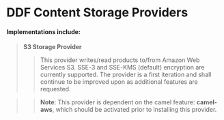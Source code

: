 # DDF Content Storage Providers
#### Implementations include:
   > **S3 Storage Provider**
   >> This provider writes/read products to/from Amazon Web Services S3. SSE-3 and SSE-KMS (default) encryption are currently supported. 
      The provider is a first iteration and shall continue to be improved upon as additional features are requested.
      
   >> **Note**: This provider is dependent on the camel feature: **camel-aws**, which should be activated prior to installing this provider.
